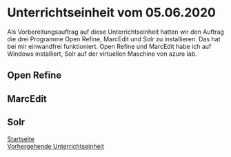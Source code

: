 # Unterrichtseinheit vom 05.06.2020

Als Vorbereitungsauftrag auf diese Unterrichtseinheit hatten wir den Auftrag die drei Programme Open Refine, MarcEdit und Solr zu installieren. Das hat bei mir einwandfrei funktioniert. Open Refine und MarcEdit habe ich auf Windows installiert, Solr auf der virtuellen Maschine von azure lab.

## Open Refine

## MarcEdit

## Solr

[Startseite](https://michaelmathys.github.io/BAIN/Lerntagebuch)  
[Vorhergehende Unterrichtseinheit](https://michaelmathys.github.io/BAIN/24042020)  
